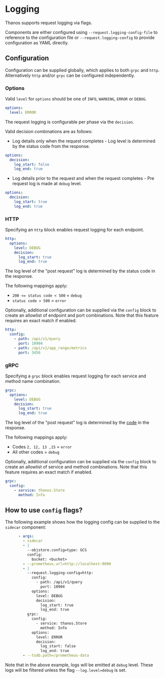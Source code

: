 # Logging

Thanos supports request logging via flags.

Components are either configured using `--request.logging-config-file` to reference to the configuration file or `--request.logging-config` to provide configuration as YAML directly.

## Configuration

Configuration can be supplied globally, which applies to both `grpc` and `http`. Alternatively `http` and/or `grpc` can be configured independently.

### Options

Valid `level` for `options` should be one of `INFO`, `WARNING`, `ERROR` or `DEBUG`.

```yaml
options:
  level: ERROR
```

The request logging is configurable per phase via the `decision`.

Valid decision combinations are as follows:

* Log details only when the request completes - Log level is determined by the status code from the response.

```yaml
options:
  decision:
    log_start: false
    log_end: true
```

* Log details prior to the request and when the request completes - Pre request log is made at `debug` level.

```yaml
options:
  decision:
    log_start: true
    log_end: true
```

### HTTP

Specifying an `http` block enables request logging for each endpoint.

```yaml
http:
  options:
    level: DEBUG
    decision:
      log_start: true
      log_end: true
```

The log level of the "post request" log is determined by the status code in the response.

The following mappings apply:
* `200 <= status code < 500` = `debug`
* `status code > 500` = `error`

Optionally, additional configuration can be supplied via the `config` block to create an allowlist of endpoint and port combinations. Note that this feature requires an exact match if enabled.

```yaml
http:
  config:
    - path: /api/v1/query
      port: 10904
    - path: /api/v1/app_range/metrics
      port: 3456
```

### gRPC

Specifying a `grpc` block enables request logging for each service and method name combination.

```yaml
grpc:
  options:
    level: DEBUG
    decision:
      log_start: true
      log_end: true
```

The log level of the "post request" log is determined by the [code](https://grpc.github.io/grpc/core/md_doc_statuscodes.html) in the response.

The following mappings apply:
* Codes `2, 12, 13 ,15` = `error`
* All other codes = `debug`

Optionally, additional configuration can be supplied via the `config` block to create an allowlist of service and method combinations. Note that this feature requires an exact match if enabled.

```yaml
grpc:
  config:
    - service: thanos.Store
      method: Info
```

## How to use `config` flags?

The following example shows how the logging config can be supplied to the `sidecar` component:

```yaml
      - args:
        - sidecar
        - |
          --objstore.config=type: GCS
          config:
            bucket: <bucket>
        - --prometheus.url=http://localhost:9090
        - |
          --request.logging-config=http:
            config:
              - path: /api/v1/query
                port: 10904
            options:
              level: DEBUG
              decision:
                log_start: true
                log_end: true
          grpc:
            config:
              - service: thanos.Store
                method: Info
            options:
              level: ERROR
              decision:
                log_start: false
                log_end: true
        - --tsdb.path=/prometheus-data
```

Note that in the above example, logs will be emitted at `debug` level. These logs will be filtered unless the flag `--log.level=debug` is set.
